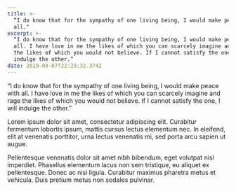 ```yaml
---
title: >-
  “I do know that for the sympathy of one living being, I would make peace with
  all." 
excerpt: >-
  “I do know that for the sympathy of one living being, I would make peace with
  all. I have love in me the likes of which you can scarcely imagine and rage
  the likes of which you would not believe. If I cannot satisfy the one, I will
  indulge the other.”
date: 2019-08-07T22:23:32.374Z
---
```

“I do know that for the sympathy of one living being, I would make peace with all. I have love in me the likes of which you can scarcely imagine and rage the likes of which you would not believe. If I cannot satisfy the one, I will indulge the other.”

Lorem ipsum dolor sit amet, consectetur adipiscing elit. Curabitur fermentum lobortis ipsum, mattis cursus lectus elementum nec. In eleifend, elit at venenatis porttitor, urna lectus venenatis mi, sed porta arcu sapien ut augue. 

Pellentesque venenatis dolor sit amet nibh bibendum, eget volutpat nisl imperdiet. Phasellus elementum lacus non sem tristique, eu aliquet ex pellentesque. Donec ac nisi ligula. Curabitur maximus pharetra metus et vehicula. Duis pretium metus non sodales pulvinar.
